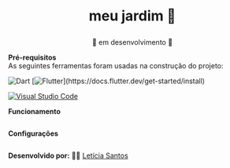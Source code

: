 # <p align="center"> meu jardim 🌱</p> 

<p align="center">🚨 em desenvolvimento 🚨</p>

**Pré-requisitos**<br>
As seguintes ferramentas foram usadas na construção do projeto:

![Dart](https://img.shields.io/badge/dart-%230175C2.svg?style=for-the-badge&logo=dart&logoColor=white)
[![Flutter](https://img.shields.io/badge/Flutter-%2302569B.svg?style=for-the-badge&logo=Flutter&logoColor=white")](https://docs.flutter.dev/get-started/install)

[![Visual Studio Code](https://img.shields.io/badge/Visual%20Studio%20Code-0078d7.svg?style=for-the-badge&logo=visual-studio-code&logoColor=white)
](https://code.visualstudio.com/) 


**Funcionamento**

```bash

```   

**Configurações**
```bash

```   


**Desenvolvido por:** 👩‍💻 [Letícia Santos](https://github.com/leticiasantosgonc)<br>